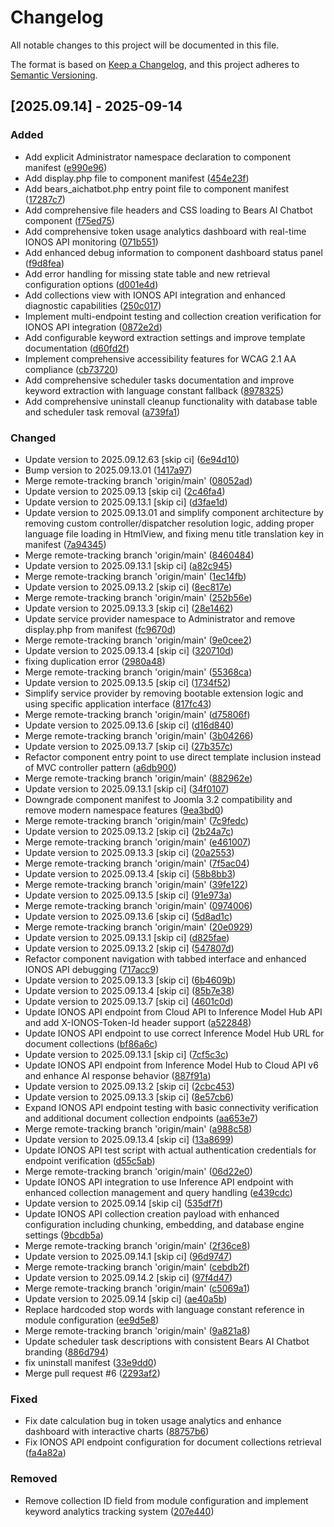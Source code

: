 # Changelog

All notable changes to this project will be documented in this file.

The format is based on [Keep a Changelog](https://keepachangelog.com/en/1.0.0/),
and this project adheres to [Semantic Versioning](https://semver.org/spec/v2.0.0.html).

## [2025.09.14] - 2025-09-14

### Added

* Add explicit Administrator namespace declaration to component manifest ([e990e96](https://github.com/N6REJ/bears_aichatbot/commit/e990e96))
* Add display.php file to component manifest ([454e23f](https://github.com/N6REJ/bears_aichatbot/commit/454e23f))
* Add bears_aichatbot.php entry point file to component manifest ([17287c7](https://github.com/N6REJ/bears_aichatbot/commit/17287c7))
* Add comprehensive file headers and CSS loading to Bears AI Chatbot component ([f75ed75](https://github.com/N6REJ/bears_aichatbot/commit/f75ed75))
* Add comprehensive token usage analytics dashboard with real-time IONOS API monitoring ([071b551](https://github.com/N6REJ/bears_aichatbot/commit/071b551))
* Add enhanced debug information to component dashboard status panel ([f9d8fea](https://github.com/N6REJ/bears_aichatbot/commit/f9d8fea))
* Add error handling for missing state table and new retrieval configuration options ([d001e4d](https://github.com/N6REJ/bears_aichatbot/commit/d001e4d))
* Add collections view with IONOS API integration and enhanced diagnostic capabilities ([250c017](https://github.com/N6REJ/bears_aichatbot/commit/250c017))
* Implement multi-endpoint testing and collection creation verification for IONOS API integration ([0872e2d](https://github.com/N6REJ/bears_aichatbot/commit/0872e2d))
* Add configurable keyword extraction settings and improve template documentation ([d60fd2f](https://github.com/N6REJ/bears_aichatbot/commit/d60fd2f))
* Implement comprehensive accessibility features for WCAG 2.1 AA compliance ([cb73720](https://github.com/N6REJ/bears_aichatbot/commit/cb73720))
* Add comprehensive scheduler tasks documentation and improve keyword extraction with language constant fallback ([8978325](https://github.com/N6REJ/bears_aichatbot/commit/8978325))
* Add comprehensive uninstall cleanup functionality with database table and scheduler task removal ([a739fa1](https://github.com/N6REJ/bears_aichatbot/commit/a739fa1))

### Changed

* Update version to 2025.09.12.63 [skip ci] ([6e94d10](https://github.com/N6REJ/bears_aichatbot/commit/6e94d10))
* Bump version to 2025.09.13.01 ([1417a97](https://github.com/N6REJ/bears_aichatbot/commit/1417a97))
* Merge remote-tracking branch 'origin/main' ([08052ad](https://github.com/N6REJ/bears_aichatbot/commit/08052ad))
* Update version to 2025.09.13 [skip ci] ([2c46fa4](https://github.com/N6REJ/bears_aichatbot/commit/2c46fa4))
* Update version to 2025.09.13.1 [skip ci] ([d3fae1d](https://github.com/N6REJ/bears_aichatbot/commit/d3fae1d))
* Update version to 2025.09.13.01 and simplify component architecture by removing custom controller/dispatcher resolution logic, adding proper language file loading in HtmlView, and fixing menu title translation key in manifest ([7a94345](https://github.com/N6REJ/bears_aichatbot/commit/7a94345))
* Merge remote-tracking branch 'origin/main' ([8460484](https://github.com/N6REJ/bears_aichatbot/commit/8460484))
* Update version to 2025.09.13.1 [skip ci] ([a82c945](https://github.com/N6REJ/bears_aichatbot/commit/a82c945))
* Merge remote-tracking branch 'origin/main' ([1ec14fb](https://github.com/N6REJ/bears_aichatbot/commit/1ec14fb))
* Update version to 2025.09.13.2 [skip ci] ([8ec817e](https://github.com/N6REJ/bears_aichatbot/commit/8ec817e))
* Merge remote-tracking branch 'origin/main' ([252b56e](https://github.com/N6REJ/bears_aichatbot/commit/252b56e))
* Update version to 2025.09.13.3 [skip ci] ([28e1462](https://github.com/N6REJ/bears_aichatbot/commit/28e1462))
* Update service provider namespace to Administrator and remove display.php from manifest ([fc9670d](https://github.com/N6REJ/bears_aichatbot/commit/fc9670d))
* Merge remote-tracking branch 'origin/main' ([9e0cee2](https://github.com/N6REJ/bears_aichatbot/commit/9e0cee2))
* Update version to 2025.09.13.4 [skip ci] ([320710d](https://github.com/N6REJ/bears_aichatbot/commit/320710d))
* fixing duplication error ([2980a48](https://github.com/N6REJ/bears_aichatbot/commit/2980a48))
* Merge remote-tracking branch 'origin/main' ([55368ca](https://github.com/N6REJ/bears_aichatbot/commit/55368ca))
* Update version to 2025.09.13.5 [skip ci] ([1734f52](https://github.com/N6REJ/bears_aichatbot/commit/1734f52))
* Simplify service provider by removing bootable extension logic and using specific application interface ([817fc43](https://github.com/N6REJ/bears_aichatbot/commit/817fc43))
* Merge remote-tracking branch 'origin/main' ([d75806f](https://github.com/N6REJ/bears_aichatbot/commit/d75806f))
* Update version to 2025.09.13.6 [skip ci] ([d16d840](https://github.com/N6REJ/bears_aichatbot/commit/d16d840))
* Merge remote-tracking branch 'origin/main' ([3b04266](https://github.com/N6REJ/bears_aichatbot/commit/3b04266))
* Update version to 2025.09.13.7 [skip ci] ([27b357c](https://github.com/N6REJ/bears_aichatbot/commit/27b357c))
* Refactor component entry point to use direct template inclusion instead of MVC controller pattern ([a6db900](https://github.com/N6REJ/bears_aichatbot/commit/a6db900))
* Merge remote-tracking branch 'origin/main' ([882962e](https://github.com/N6REJ/bears_aichatbot/commit/882962e))
* Update version to 2025.09.13.1 [skip ci] ([34f0107](https://github.com/N6REJ/bears_aichatbot/commit/34f0107))
* Downgrade component manifest to Joomla 3.2 compatibility and remove modern namespace features ([9ea3bd0](https://github.com/N6REJ/bears_aichatbot/commit/9ea3bd0))
* Merge remote-tracking branch 'origin/main' ([7c9fedc](https://github.com/N6REJ/bears_aichatbot/commit/7c9fedc))
* Update version to 2025.09.13.2 [skip ci] ([2b24a7c](https://github.com/N6REJ/bears_aichatbot/commit/2b24a7c))
* Merge remote-tracking branch 'origin/main' ([e461007](https://github.com/N6REJ/bears_aichatbot/commit/e461007))
* Update version to 2025.09.13.3 [skip ci] ([20a2553](https://github.com/N6REJ/bears_aichatbot/commit/20a2553))
* Merge remote-tracking branch 'origin/main' ([7f5ac04](https://github.com/N6REJ/bears_aichatbot/commit/7f5ac04))
* Update version to 2025.09.13.4 [skip ci] ([58b8bb3](https://github.com/N6REJ/bears_aichatbot/commit/58b8bb3))
* Merge remote-tracking branch 'origin/main' ([39fe122](https://github.com/N6REJ/bears_aichatbot/commit/39fe122))
* Update version to 2025.09.13.5 [skip ci] ([91e973a](https://github.com/N6REJ/bears_aichatbot/commit/91e973a))
* Merge remote-tracking branch 'origin/main' ([0974006](https://github.com/N6REJ/bears_aichatbot/commit/0974006))
* Update version to 2025.09.13.6 [skip ci] ([5d8ad1c](https://github.com/N6REJ/bears_aichatbot/commit/5d8ad1c))
* Merge remote-tracking branch 'origin/main' ([20e0929](https://github.com/N6REJ/bears_aichatbot/commit/20e0929))
* Update version to 2025.09.13.1 [skip ci] ([d825fae](https://github.com/N6REJ/bears_aichatbot/commit/d825fae))
* Update version to 2025.09.13.2 [skip ci] ([547807d](https://github.com/N6REJ/bears_aichatbot/commit/547807d))
* Refactor component navigation with tabbed interface and enhanced IONOS API debugging ([717acc9](https://github.com/N6REJ/bears_aichatbot/commit/717acc9))
* Update version to 2025.09.13.3 [skip ci] ([6b4609b](https://github.com/N6REJ/bears_aichatbot/commit/6b4609b))
* Update version to 2025.09.13.4 [skip ci] ([85b7e38](https://github.com/N6REJ/bears_aichatbot/commit/85b7e38))
* Update version to 2025.09.13.7 [skip ci] ([4601c0d](https://github.com/N6REJ/bears_aichatbot/commit/4601c0d))
* Update IONOS API endpoint from Cloud API to Inference Model Hub API and add X-IONOS-Token-Id header support ([a522848](https://github.com/N6REJ/bears_aichatbot/commit/a522848))
* Update IONOS API endpoint to use correct Inference Model Hub URL for document collections ([bf86a6c](https://github.com/N6REJ/bears_aichatbot/commit/bf86a6c))
* Update version to 2025.09.13.1 [skip ci] ([7cf5c3c](https://github.com/N6REJ/bears_aichatbot/commit/7cf5c3c))
* Update IONOS API endpoint from Inference Model Hub to Cloud API v6 and enhance AI response behavior ([887f91a](https://github.com/N6REJ/bears_aichatbot/commit/887f91a))
* Update version to 2025.09.13.2 [skip ci] ([2cbc453](https://github.com/N6REJ/bears_aichatbot/commit/2cbc453))
* Update version to 2025.09.13.3 [skip ci] ([8e57cb6](https://github.com/N6REJ/bears_aichatbot/commit/8e57cb6))
* Expand IONOS API endpoint testing with basic connectivity verification and additional document collection endpoints ([aa653e7](https://github.com/N6REJ/bears_aichatbot/commit/aa653e7))
* Merge remote-tracking branch 'origin/main' ([a988c58](https://github.com/N6REJ/bears_aichatbot/commit/a988c58))
* Update version to 2025.09.13.4 [skip ci] ([13a8699](https://github.com/N6REJ/bears_aichatbot/commit/13a8699))
* Update IONOS API test script with actual authentication credentials for endpoint verification ([d55c5ab](https://github.com/N6REJ/bears_aichatbot/commit/d55c5ab))
* Merge remote-tracking branch 'origin/main' ([06d22e0](https://github.com/N6REJ/bears_aichatbot/commit/06d22e0))
* Update IONOS API integration to use Inference API endpoint with enhanced collection management and query handling ([e439cdc](https://github.com/N6REJ/bears_aichatbot/commit/e439cdc))
* Update version to 2025.09.14 [skip ci] ([535df7f](https://github.com/N6REJ/bears_aichatbot/commit/535df7f))
* Update IONOS API collection creation payload with enhanced configuration including chunking, embedding, and database engine settings ([9bcdb5a](https://github.com/N6REJ/bears_aichatbot/commit/9bcdb5a))
* Merge remote-tracking branch 'origin/main' ([2f36ce8](https://github.com/N6REJ/bears_aichatbot/commit/2f36ce8))
* Update version to 2025.09.14.1 [skip ci] ([96d9747](https://github.com/N6REJ/bears_aichatbot/commit/96d9747))
* Merge remote-tracking branch 'origin/main' ([cebdb2f](https://github.com/N6REJ/bears_aichatbot/commit/cebdb2f))
* Update version to 2025.09.14.2 [skip ci] ([97f4d47](https://github.com/N6REJ/bears_aichatbot/commit/97f4d47))
* Merge remote-tracking branch 'origin/main' ([c5069a1](https://github.com/N6REJ/bears_aichatbot/commit/c5069a1))
* Update version to 2025.09.14 [skip ci] ([ae40a5b](https://github.com/N6REJ/bears_aichatbot/commit/ae40a5b))
* Replace hardcoded stop words with language constant reference in module configuration ([ee9d5e8](https://github.com/N6REJ/bears_aichatbot/commit/ee9d5e8))
* Merge remote-tracking branch 'origin/main' ([9a821a8](https://github.com/N6REJ/bears_aichatbot/commit/9a821a8))
* Update scheduler task descriptions with consistent Bears AI Chatbot branding ([886d794](https://github.com/N6REJ/bears_aichatbot/commit/886d794))
* fix uninstall manifest ([33e9dd0](https://github.com/N6REJ/bears_aichatbot/commit/33e9dd0))
* Merge pull request #6 ([2293af2](https://github.com/N6REJ/bears_aichatbot/commit/2293af2))

### Fixed

* Fix date calculation bug in token usage analytics and enhance dashboard with interactive charts ([88757b6](https://github.com/N6REJ/bears_aichatbot/commit/88757b6))
* Fix IONOS API endpoint configuration for document collections retrieval ([fa4a82a](https://github.com/N6REJ/bears_aichatbot/commit/fa4a82a))

### Removed

* Remove collection ID field from module configuration and implement keyword analytics tracking system ([207e440](https://github.com/N6REJ/bears_aichatbot/commit/207e440))

